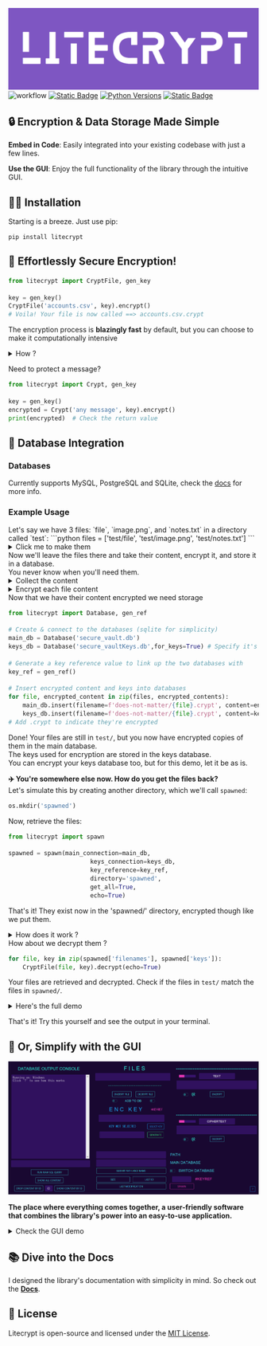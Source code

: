 ![alt text](docs/assets/widelogo1.png)
![workflow](https://github.com/ashgw/litecrypt/actions/workflows/deploy.yaml/badge.svg)
[![Static Badge](https://img.shields.io/badge/Docs-latest-%237e56c2)](https://ashgw.github.io/litecrypt)
[![Python Versions](https://img.shields.io/badge/Python-3.7%7C3.8%7C3.9%7C3.10%7C3.11%7C3.12-blue)](https://pypi.org/project/litecrypt/)
[![Static Badge](https://img.shields.io/badge/PyPI-latest-brightgreen)](https://pypi.org/project/litecrypt/)



## 🔒 Encryption & Data Storage Made Simple

**Embed in Code**: Easily integrated into your existing codebase with just a few lines.

**Use the GUI**: Enjoy the full functionality of the library through the intuitive GUI.

## 🧙‍♂️ Installation
Starting is a breeze. Just use pip:
```shell
pip install litecrypt
```
## 🔑 Effortlessly Secure Encryption!

```python
from litecrypt import CryptFile, gen_key

key = gen_key()
CryptFile('accounts.csv', key).encrypt()
# Voila! Your file is now called ==> accounts.csv.crypt
```
The encryption process is **blazingly fast** by default, but you can choose to make it computationally intensive
<details><summary>How ?</summary>

```python
from litecrypt import CryptFile, gen_key

key = gen_key()
CryptFile('anyfile.txt',
          key=key,
          intensive_compute=True,
          iteration_rounds=10000
          ).encrypt()
```
To decrypt simply run:


```python
from litecrypt import CryptFile

key = 'THE_KEY_YOU_USED'
CryptFile('anyfile.txt.crypt',key=key).decrypt()
```
</details>









Need to protect a message?
```python
from litecrypt import Crypt, gen_key

key = gen_key()
encrypted = Crypt('any message', key).encrypt()
print(encrypted)  # Check the return value
```


## 💾 Database Integration
<h3>Databases</h3>

Currently supports MySQL, PostgreSQL and SQLite, check the [docs](https://ashgw.github.io/litecrypt) for more info.

<h3>Example Usage</h3>
Let's say we have 3 files: `file`, `image.png`, and `notes.txt` in a directory called `test`:
```python
files = ['test/file', 'test/image.png', 'test/notes.txt']
```
<details><summary>Click me to make them</summary>

```python
import os
from litecrypt import CryptFile

# Create a directory for testing
os.mkdir('test')

# Create sample files
files = ['test/file', 'test/image.png', 'test/notes.txt']
file_contents = [b'some data', b'binary data of some image', b'some notes']

for file, content in zip(files, file_contents):
    CryptFile.make_file(filename=file, content=content)

# The files now exist in the directory test/
```
</details>
Now we'll leave the files there and take their content, encrypt it, and store it in a database.
<br>You never know when you'll need them.
<details><summary>Collect the content</summary>

```python
file_contents = []
for file in files:
    file_content = CryptFile.get_binary(file)
    file_contents.append(file_content)

```
Now we have a list containing each of these files' content
</details>

</details>
<details><summary>Encrypt each file content</summary>

```python
from litecrypt import Crypt, gen_key

key = gen_key()
encrypted_contents = []
for content in file_contents:
    encrypted_content = Crypt(content, key).encrypt(get_bytes=True)
    encrypted_contents.append(encrypted_content)
```
</details>
Now that we have their content encrypted we need storage

```python
from litecrypt import Database, gen_ref

# Create & connect to the databases (sqlite for simplicity)
main_db = Database('secure_vault.db')
keys_db = Database('secure_vaultKeys.db',for_keys=True) # Specify it's for keys

# Generate a key reference value to link up the two databases with
key_ref = gen_ref()

# Insert encrypted content and keys into databases
for file, encrypted_content in zip(files, encrypted_contents):
    main_db.insert(filename=f'does-not-matter/{file}.crypt', content=encrypted_content, ref=key_ref)
    keys_db.insert(filename=f'does-not-matter/{file}.crypt', content=key, ref=key_ref)
# Add .crypt to indicate they're encrypted
```

Done! Your files are still in `test/`, but you now have encrypted copies of them in the main database.
<br>The keys used for encryption are stored in the keys database.
<br>You can encrypt your keys database too, but for this demo, let it be as is.

**✈️  You're somewhere else now. How do you get the files back?**
<br>Let's simulate this by creating another directory, which we'll call `spawned`:
```python
os.mkdir('spawned')
```
Now, retrieve the files:
```python
from litecrypt import spawn

spawned = spawn(main_connection=main_db,
                       keys_connection=keys_db,
                       key_reference=key_ref,
                       directory='spawned',
                       get_all=True,
                       echo=True)
```

That's it! They exist now in the 'spawned/' directory, encrypted though like we put them.
<details><summary>How does it work ?</summary>
Use your editor you'll get a concise explanation on what each function does:


![alt text](docs/assets/spawn-func.png)

</details>
How about we decrypt them ?

```python
for file, key in zip(spawned['filenames'], spawned['keys']):
    CryptFile(file, key).decrypt(echo=True)
```
Your files are retrieved and decrypted. Check if the files in `test/` match the files in `spawned/`.
<details><summary>Here's the full demo</summary>

```python
import os

from litecrypt import Crypt, CryptFile, Database, gen_key, gen_ref, spawn

# Create a directory for testing
os.mkdir("test")

# Create sample files
files = ["test/file", "test/image.png", "test/notes.txt"]
file_contents = [b"some data", b"binary data of some image", b"some notes"]

for file, content in zip(files, file_contents):
    CryptFile.make_file(filename=file, content=content)

# The files now exist in the directory test/

# Collect each file's content
file_contents = []
for file in files:
    file_content = CryptFile.get_binary(file)
    file_contents.append(file_content)

# Encrypt each file's content one by one
key = gen_key()
encrypted_contents = []
for content in file_contents:
    encrypted_content = Crypt(content, key).encrypt(get_bytes=True)
    encrypted_contents.append(encrypted_content)

# Initialize the main & the associated keys database
main_db = Database("secure_vault.db")
keys_db = Database("secure_vaultKeys.db",for_keys=True)  # Specify it's for keys

# Generate a key reference value to link up the two databases with
key_ref = gen_ref()

# Insert encrypted content and keys into databases
for file, encrypted_content in zip(files, encrypted_contents):
    main_db.insert(
        filename=f"does-not-matter/{file}.crypt", content=encrypted_content, ref=key_ref
    )
    keys_db.insert(filename=f"does-not-matter/{file}.crypt", content=key, ref=key_ref)
# Add .crypt to indicate they're encrypted

# Create another directory
os.mkdir("spawned")

# The files will now pop into existence in this new directory
spawned = spawn(
    main_connection=main_db,
    keys_connection=keys_db,
    key_reference=key_ref,
    directory="spawned",
    get_all=True,
    echo=True,
)

# Decrypt them
for file, key in zip(spawned["filenames"], spawned["keys"]):
    CryptFile(file, key).decrypt(echo=True)
```

</details>

That's it! Try this yourself and see the output in your terminal.

## 🚀 Or, Simplify with the GUI

![alt text](docs/assets/GUI.png)

**The place where everything comes together, a user-friendly software that combines the library's power into an easy-to-use application.**

<details><summary>Check the GUI demo</summary>

https://github.com/AshGw/litecrypt/assets/126174609/190b6ab8-3f8a-4656-9525-dbaf5e56db5e

</details>

## 📚 Dive into the Docs

I designed the library's documentation with simplicity in mind. So check out the **[Docs](https://ashgw.github.io/litecrypt)**.



## 🔐 License

Litecrypt is open-source and licensed under the [MIT License](https://github.com/AshGw/litecrypt/blob/main/LICENSE).
